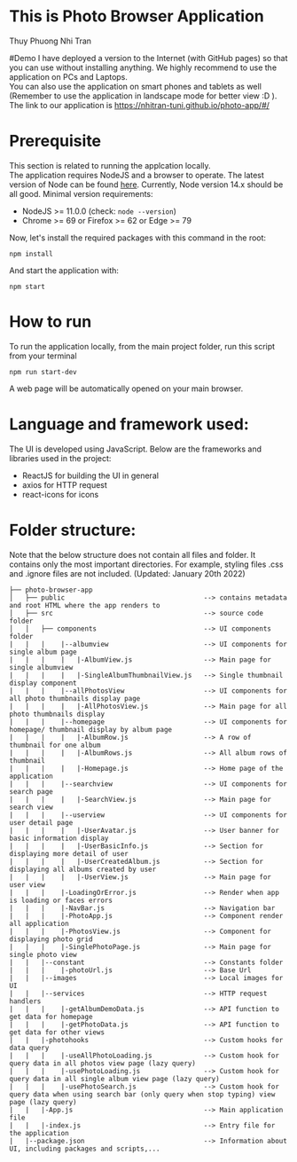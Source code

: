 # This is Photo Browser Application
Thuy Phuong Nhi Tran

#Demo
I have deployed a version to the Internet (with GitHub pages) so that you can use without installing anything.
We highly recommend to use the application on PCs and Laptops.  
You can also use the application on smart phones and tablets as well (Remember to use the application in landscape mode for better view :D ).  
The link to our application is https://nhitran-tuni.github.io/photo-app/#/

# Prerequisite
This section is related to running the applcation locally.  
The application requires NodeJS and a browser to operate. The latest version of Node can be found [here](https://nodejs.org/en/download/). Currently, Node version 14.x should be all good.
Minimal version requirements:
- NodeJS >= 11.0.0 (check: `node --version`)
- Chrome >= 69 or Firefox >= 62 or Edge >= 79

Now, let's install the required packages with this command in the root:
```
npm install
```
And start the application with:
```
npm start
```
# How to run
To run the application locally, from the main project folder, run this script from your terminal
```
npm run start-dev
```
A web page will be automatically opened on your main browser.

# Language and framework used:

The UI is developed using JavaScript. Below are the frameworks and libraries used in the project:
- ReactJS for building the UI in general
- axios for HTTP request
- react-icons for icons

# Folder structure:
Note that the below structure does not contain all files and folder. It contains only the most important directories. For example, styling files .css and .ignore files are not included.
(Updated: January 20th 2022)
```
├── photo-browser-app                
│   ├── public                                   --> contains metadata and root HTML where the app renders to
│   ├── src                                      --> source code folder
│   │   ├── components                           --> UI components folder
|   |   |    |--albumview                        --> UI components for single album page
|   |   |    |   |-AlbumView.js                  --> Main page for single albumview
|   |   |    |   |-SingleAlbumThumbnailView.js   --> Single thumbnail display component
|   |   |    |--allPhotosView                    --> UI components for all photo thumbnails display page
|   |   |    |   |-AllPhotosView.js              --> Main page for all photo thumbnails display
|   |   |    |--homepage                         --> UI components for homepage/ thumbnail display by album page
|   |   |    |   |-AlbumRow.js                   --> A row of thumbnail for one album
|   |   |    |   |-AlbumRows.js                  --> All album rows of thumbnail
|   |   |    |   |-Homepage.js                   --> Home page of the application
|   |   |    |--searchview                       --> UI components for search page
|   |   |    |   |-SearchView.js                 --> Main page for search view
|   |   |    |--userview                         --> UI components for user detail page
|   |   |    |   |-UserAvatar.js                 --> User banner for basic information display
|   |   |    |   |-UserBasicInfo.js              --> Section for displaying more detail of user
|   |   |    |   |-UserCreatedAlbum.js           --> Section for displaying all albums created by user
|   |   |    |   |-UserView.js                   --> Main page for user view
|   |   |    |-LoadingOrError.js                 --> Render when app is loading or faces errors
|   |   |    |-NavBar.js                         --> Navigation bar
|   |   |    |-PhotoApp.js                       --> Component render all application
|   |   |    |-PhotosView.js                     --> Component for displaying photo grid
|   |   |    |-SinglePhotoPage.js                --> Main page for single photo view
|   |   |--constant                              --> Constants folder
|   |   |    |-photoUrl.js                       --> Base Url
|   |   |--images                                --> Local images for UI
|   |   |--services                              --> HTTP request handlers
|   |   |    |-getAlbumDemoData.js               --> API function to get data for homepage
|   |   |    |-getPhotoData.js                   --> API function to get data for other views
|   |   |-photohooks                             --> Custom hooks for data query
|   |   |    |-useAllPhotoLoading.js             --> Custom hook for query data in all photos view page (lazy query)
|   |   |    |-usePhotoLoading.js                --> Custom hook for query data in all single album view page (lazy query)
|   |   |    |-usePhotoSearch.js                 --> Custom hook for query data when using search bar (only query when stop typing) view page (lazy query)
|   |   |-App.js                                 --> Main application file
|   |   |-index.js                               --> Entry file for the application
|   |--package.json                              --> Information about UI, including packages and scripts,...
```
